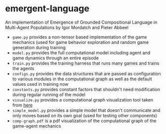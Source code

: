 # emergent-language
An implementation of Emergence of Grounded Compositional Language in Multi-Agent Populations by Igor Mordatch and Pieter Abbeel

* `game.py` provides a non-tensor based implementation of the game mechanics (used for game behavior exploration and random game generation during training
* `model.py` provides the full computational model including agent and game dynamics through an entire episode
* `train.py` provides the training harness that runs many games and trains the agents
* `configs.py` provides the data structures that are passed as configuration to various modules in the computational graph as well as the default values used in training now
* `constants.py` provides constant factors that shouldn't need modification during regular running of the model
* `visualize.py` provides a computational graph visualization tool taken from [here](https://github.com/szagoruyko/functional-zoo/blob/master/visualize.py)
* `simple_model.py` provides a simple model that doesn't communicate and only moves based on its own goal (used for testing other components)
* `comp-graph.pdf` is a pdf visualization of the computational graph of the game-agent mechanics
